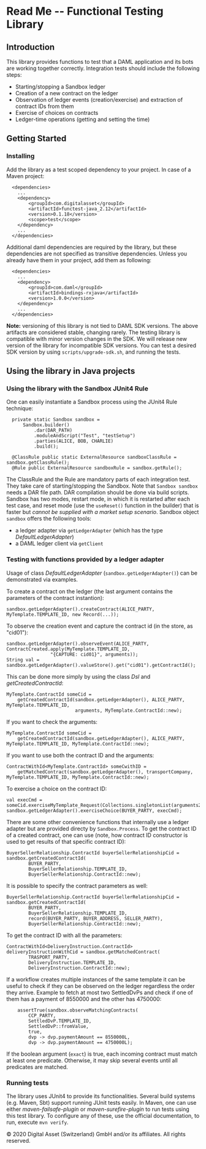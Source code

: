 # Read Me -- Functional Testing Library
## Introduction
This library provides functions to test that a DAML application and its bots are working together correctly. Integration tests should include the following steps:
* Starting/stopping a Sandbox ledger
* Creation of a new contract on the ledger
* Observation of ledger events (creation/exercise) and extraction of contract IDs from them
* Exercise of choices on contracts
* Ledger-time operations (getting and setting the time)


## Getting Started

### Installing

Add the library as a test scoped dependency to your project. In case of a Maven project:
```
  <dependencies>
    ...
    <dependency>
        <groupId>com.digitalasset</groupId>
        <artifactId>functest-java_2.12</artifactId>
        <version>0.1.18</version>
        <scope>test</scope>
    </dependency>
    ...
  </dependencies>
```
Additional daml dependencies are required by the library, but these dependencies are not specified as transitive dependencies. Unless you already have them in your project, add them as following:
```
  <dependencies>
    ...
    <dependency>
        <groupId>com.daml</groupId>
        <artifactId>bindings-rxjava</artifactId>
        <version>1.0.0</version>
    </dependency>
    ...
  </dependencies>
```
**Note:** versioning of this library is not tied to DAML SDK versions. The above artifacts are considered stable, changing rarely. The testing library is compatible with minor version changes in the SDK. We will release new version of the library for incompatible SDK versions. You can test a desired SDK version by using `scripts/upgrade-sdk.sh`, and running the tests.
## Using the library in Java projects

### Using the library with the Sandbox JUnit4 Rule

One can easily instantiate a Sandbox process using the JUnit4 Rule technique:
```
  private static Sandbox sandbox =
      Sandbox.builder()
          .dar(DAR_PATH)
          .moduleAndScript("Test", "testSetup")
          .parties(ALICE, BOB, CHARLIE)
          .build();

  @ClassRule public static ExternalResource sandboxClassRule = sandbox.getClassRule();
  @Rule public ExternalResource sandboxRule = sandbox.getRule();
```
The ClassRule and the Rule are mandatory parts of each integration test. They take care of starting/stopping the Sandbox. Note that `Sandbox sandbox` needs a DAR file path. DAR compilation should be done via build scripts.
Sandbox has two modes, restart mode, in which it is restarted after each test case, and reset mode (use the `useReset()` function in the builder) that is faster but *cannot be supplied with a market setup scenario*.
Sandbox object `sandbox` offers the following tools:
- a ledger adapter via `getLedgerAdapter` (which has the type *DefaultLedgerAdapter*)
- a DAML ledger client via `getClient`

### Testing with functions provided by a ledger adapter

Usage of class *DefaultLedgerAdapter* (`sandbox.getLedgerAdapter()`) can be demonstrated via examples.

To create a contract on the ledger (the last argument contains the parameters of the contract instantion):
```
sandbox.getLedgerAdapter().createContract(ALICE_PARTY, MyTemplate.TEMPLATE_ID, new Record(...));
```
To observe the creation event and capture the contract id (in the store, as "cid01"):
```
sandbox.getLedgerAdapter().observeEvent(ALICE_PARTY, ContractCreated.apply(MyTemplate.TEMPLATE_ID,
                "{CAPTURE: cid01}", arguments));
String val = sandbox.getLedgerAdapter().valueStore().get("cid01").getContractId();
```
This can be done more simply by using the class *Dsl* and *getCreatedContractId*:
```
MyTemplate.ContractId someCid =
    getCreatedContractId(sandbox.getLedgerAdapter(), ALICE_PARTY, MyTemplate.TEMPLATE_ID,
                         arguments, MyTemplate.ContractId::new);
```
If you want to check the arguments:
```
MyTemplate.ContractId someCid =
    getCreatedContractId(sandbox.getLedgerAdapter(), ALICE_PARTY, MyTemplate.TEMPLATE_ID, MyTemplate.ContractId::new);
```
If you want to use both the contract ID and the arguments:

```
ContractWithId<MyTemplate.ContractId> someCwithID =
    getMatchedContract(sandbox.getLedgerAdapter(), transportCompany, MyTemplate.TEMPLATE_ID, MyTemplate.ContractId::new);
```

To exercise a choice on the contract ID:

```
val execCmd = someCid.exerciseMyTemplate_Request(Collections.singletonList(arguments2))
sandbox.getLedgerAdapter().exerciseChoice(BUYER_PARTY, execCmd);
```

There are some other convenience functions that internally use a ledger adapter but are provided directy by `Sandbox.Process`.
To get the contract ID of a created contract, one can use (note, how contract ID constructor is used to get results of that specific contract ID):
```
BuyerSellerRelationship.ContractId buyerSellerRelationshipCid = sandbox.getCreatedContractId(
        BUYER_PARTY,
        BuyerSellerRelationship.TEMPLATE_ID,
        BuyerSellerRelationship.ContractId::new);
```

It is possible to specify the contract parameters as well:
```
BuyerSellerRelationship.ContractId buyerSellerRelationshipCid = sandbox.getCreatedContractId(
        BUYER_PARTY,
        BuyerSellerRelationship.TEMPLATE_ID,
        record(BUYER_PARTY, BUYER_ADDRESS, SELLER_PARTY),
        BuyerSellerRelationship.ContractId::new);
```
To get the contract ID with all the parameters:
```
ContractWithId<DeliveryInstruction.ContractId> deliveryInstructionWithCid = sandbox.getMatchedContract(
        TRASPORT_PARTY,
        DeliveryInstruction.TEMPLATE_ID,
        DeliveryInstruction.ContractId::new);
```

If a workflow creates multiple instances of the same template it can be useful to check if they can be observed on the
ledger regardless the order they arrive.
Example to fetch at most two SettledDvPs and check if one of them has a payment of 8550000 and the other has 4750000:
```
    assertTrue(sandbox.observeMatchingContracts(
        CCP_PARTY,
        SettledDvP.TEMPLATE_ID,
        SettledDvP::fromValue,
        true,
        dvp -> dvp.paymentAmount == 8550000L,
        dvp -> dvp.paymentAmount == 4750000L);
```
If the boolean argument (`exact`) is true, each incoming contract must match at least one predicate.
Otherwise, it may skip several events until all predicates are matched.

### Running tests

The library uses JUnit4 to provide its functionalities. Several build systems (e.g. Maven, Sbt) support running JUnit tests easily.
In Maven, one can use either *maven-failsafe-plugin* or *maven-surefire-plugin* to run tests using this test library.
To configure any of these, use the official documentation, to run, execute `mvn verify`.

© 2020 Digital Asset (Switzerland) GmbH and/or its affiliates. All rights reserved.
